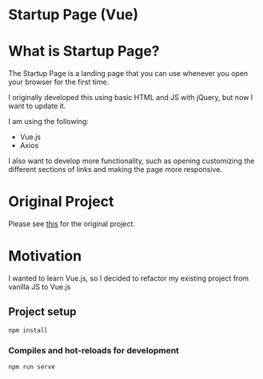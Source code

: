 # Startup Page (Vue)

# What is Startup Page?
The Startup Page is a landing page that you can use whenever you open your browser for the first time.

I originally developed this using basic HTML and JS with jQuery, but now I want to update it.

I am using the following:
- Vue.js
- Axios

I also want to develop more functionality, such as opening customizing the different sections of links and making the page more responsive.

# Original Project
Please see [this](https://github.com/karuffin1992/startupPage) for the original project.

# Motivation
I wanted to learn Vue.js, so I decided to refactor my existing project from vanilla JS to Vue.js

## Project setup
```
npm install
```

### Compiles and hot-reloads for development
```
npm run serve
```